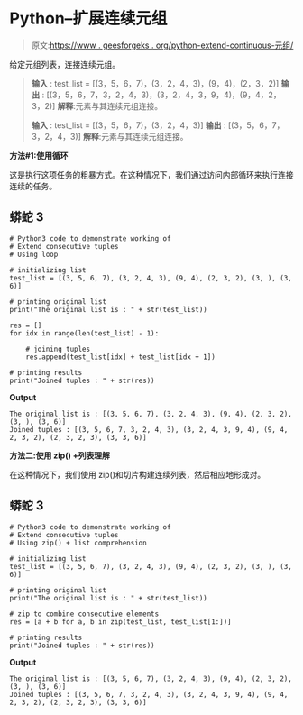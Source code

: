 # Python–扩展连续元组

> 原文:[https://www . geesforgeks . org/python-extend-continuous-元组/](https://www.geeksforgeeks.org/python-extend-consecutive-tuples/)

给定元组列表，连接连续元组。

> **输入** : test_list = [(3，5，6，7)，(3，2，4，3)，(9，4)，(2，3，2)]
> **输出** : [(3，5，6，7，3，2，4，3)，(3，2，4，3，9，4)，(9，4，2，3，2)]
> **解释**:元素与其连续元组连接。
> 
> **输入** : test_list = [(3，5，6，7)，(3，2，4，3)]
> **输出** : [(3，5，6，7，3，2，4，3)]
> **解释**:元素与其连续元组连接。

**方法#1:使用循环**

这是执行这项任务的粗暴方式。在这种情况下，我们通过访问内部循环来执行连接连续的任务。

## 蟒蛇 3

```
# Python3 code to demonstrate working of 
# Extend consecutive tuples
# Using loop

# initializing list
test_list = [(3, 5, 6, 7), (3, 2, 4, 3), (9, 4), (2, 3, 2), (3, ), (3, 6)]

# printing original list
print("The original list is : " + str(test_list))

res = []
for idx in range(len(test_list) - 1):

    # joining tuples
    res.append(test_list[idx] + test_list[idx + 1])

# printing results
print("Joined tuples : " + str(res))
```

**Output**

```
The original list is : [(3, 5, 6, 7), (3, 2, 4, 3), (9, 4), (2, 3, 2), (3, ), (3, 6)]
Joined tuples : [(3, 5, 6, 7, 3, 2, 4, 3), (3, 2, 4, 3, 9, 4), (9, 4, 2, 3, 2), (2, 3, 2, 3), (3, 3, 6)]

```

**方法二:使用 zip() +列表理解**

在这种情况下，我们使用 zip()和切片构建连续列表，然后相应地形成对。

## 蟒蛇 3

```
# Python3 code to demonstrate working of 
# Extend consecutive tuples
# Using zip() + list comprehension

# initializing list
test_list = [(3, 5, 6, 7), (3, 2, 4, 3), (9, 4), (2, 3, 2), (3, ), (3, 6)]

# printing original list
print("The original list is : " + str(test_list))

# zip to combine consecutive elements 
res = [a + b for a, b in zip(test_list, test_list[1:])]

# printing results
print("Joined tuples : " + str(res))
```

**Output**

```
The original list is : [(3, 5, 6, 7), (3, 2, 4, 3), (9, 4), (2, 3, 2), (3, ), (3, 6)]
Joined tuples : [(3, 5, 6, 7, 3, 2, 4, 3), (3, 2, 4, 3, 9, 4), (9, 4, 2, 3, 2), (2, 3, 2, 3), (3, 3, 6)]

```